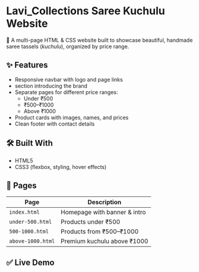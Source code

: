 # Lavi_Collections Saree Kuchulu Website

🌸 A multi-page HTML & CSS website built to showcase beautiful, handmade saree tassels (*kuchulu*), organized by price range.

## ✨ **Features**
- Responsive navbar with logo and page links
-  section introducing the brand
- Separate pages for different price ranges:
  - Under ₹500
  - ₹500–₹1000
  - Above ₹1000
- Product cards with images, names, and prices
- Clean footer with contact details


## 🛠 **Built With**
- HTML5
- CSS3 (flexbox, styling, hover effects)


## 📂 **Pages**
| Page                | Description                        |
|-------------------- |------------------------------------ |
| `index.html`        | Homepage with banner & intro         |
| `under-500.html`    | Products under ₹500                |
| `500-1000.html`     | Products from ₹500–₹1000           |
| `above-1000.html`   | Premium kuchulu above ₹1000        |



## ✅ **Live Demo**


